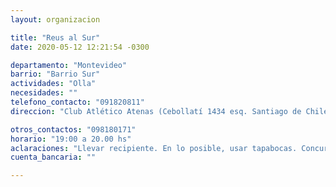 ```yaml
---
layout: organizacion

title: "Reus al Sur"
date: 2020-05-12 12:21:54 -0300

departamento: "Montevideo"
barrio: "Barrio Sur"
actividades: "Olla"
necesidades: ""
telefono_contacto: "091820811"
direccion: "Club Atlético Atenas (Cebollatí 1434 esq. Santiago de Chile)"

otros_contactos: "098180171"
horario: "19:00 a 20.00 hs"
aclaraciones: "Llevar recipiente. En lo posible, usar tapabocas. Concurrir lo más temprano posible."
cuenta_bancaria: ""

---
```

